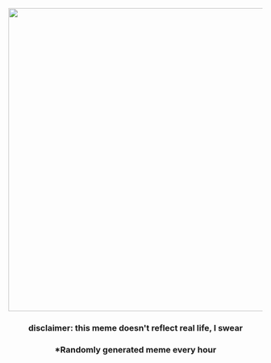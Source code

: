 <p align="center">
        <img src="https://i.redd.it/i52gmbfgp1891.jpg" width="600" height="600">
        </p>
        <h3 align="center">disclaimer: this meme doesn't reflect real life, I swear</h3>
        <h3 align="center">*Randomly generated meme every hour</h3>
    